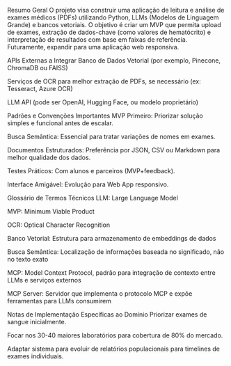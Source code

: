 Resumo Geral
O projeto visa construir uma aplicação de leitura e análise de exames médicos (PDFs) utilizando Python, LLMs (Modelos de Linguagem Grande) e bancos vetoriais. O objetivo é criar um MVP que permita upload de exames, extração de dados-chave (como valores de hematócrito) e interpretação de resultados com base em faixas de referência. Futuramente, expandir para uma aplicação web responsiva.

APIs Externas a Integrar
Banco de Dados Vetorial (por exemplo, Pinecone, ChromaDB ou FAISS)

Serviços de OCR para melhor extração de PDFs, se necessário (ex: Tesseract, Azure OCR)

LLM API (pode ser OpenAI, Hugging Face, ou modelo proprietário)

Padrões e Convenções Importantes
MVP Primeiro: Priorizar solução simples e funcional antes de escalar.

Busca Semântica: Essencial para tratar variações de nomes em exames.

Documentos Estruturados: Preferência por JSON, CSV ou Markdown para melhor qualidade dos dados.

Testes Práticos: Com alunos e parceiros (MVP+feedback).

Interface Amigável: Evolução para Web App responsivo.

Glossário de Termos Técnicos
LLM: Large Language Model

MVP: Minimum Viable Product

OCR: Optical Character Recognition

Banco Vetorial: Estrutura para armazenamento de embeddings de dados

Busca Semântica: Localização de informações baseada no significado, não no texto exato

MCP: Model Context Protocol, padrão para integração de contexto entre LLMs e serviços externos

MCP Server: Servidor que implementa o protocolo MCP e expõe ferramentas para LLMs consumirem

Notas de Implementação Específicas ao Domínio
Priorizar exames de sangue inicialmente.

Focar nos 30-40 maiores laboratórios para cobertura de 80% do mercado.

Adaptar sistema para evoluir de relatórios populacionais para timelines de exames individuais.

